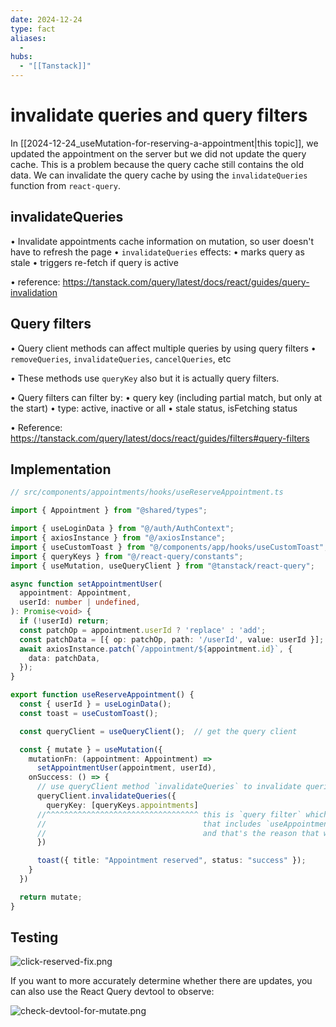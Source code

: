```yaml
---
date: 2024-12-24
type: fact
aliases:
  -
hubs:
  - "[[Tanstack]]"
---
```


# invalidate queries and query filters

In [[2024-12-24_useMutation-for-reserving-a-appointment|this topic]], we updated the appointment on the server but we did not update the query cache. This is a problem because the query cache still contains the old data. We can invalidate the query cache by using the `invalidateQueries` function from `react-query`.


## invalidateQueries

• Invalidate appointments cache information on mutation, so user doesn't have to refresh the page
• `invalidateQueries` effects:
    • marks query as stale
    • triggers re-fetch if query is active

• reference: https://tanstack.com/query/latest/docs/react/guides/query-invalidation


## Query filters

• Query client methods can affect multiple queries by using query filters
    • `removeQueries`, `invalidateQueries`, `cancelQueries`, etc

• These methods use `queryKey` also but it is actually query filters.

• Query filters can filter by:
    • query key (including partial match, but only at the start)
    • type: active, inactive or all
    • stale status, isFetching status

• Reference:
    https://tanstack.com/query/latest/docs/react/guides/filters#query-filters


## Implementation

```ts
// src/components/appointments/hooks/useReserveAppointment.ts

import { Appointment } from "@shared/types";

import { useLoginData } from "@/auth/AuthContext";
import { axiosInstance } from "@/axiosInstance";
import { useCustomToast } from "@/components/app/hooks/useCustomToast";
import { queryKeys } from "@/react-query/constants";
import { useMutation, useQueryClient } from "@tanstack/react-query";

async function setAppointmentUser(
  appointment: Appointment,
  userId: number | undefined,
): Promise<void> {
  if (!userId) return;
  const patchOp = appointment.userId ? 'replace' : 'add';
  const patchData = [{ op: patchOp, path: '/userId', value: userId }];
  await axiosInstance.patch(`/appointment/${appointment.id}`, {
    data: patchData,
  });
}

export function useReserveAppointment() {
  const { userId } = useLoginData();
  const toast = useCustomToast();

  const queryClient = useQueryClient();  // get the query client

  const { mutate } = useMutation({
    mutationFn: (appointment: Appointment) =>
      setAppointmentUser(appointment, userId),
    onSuccess: () => {
      // use queryClient method `invalidateQueries` to invalidate queries
      queryClient.invalidateQueries({
        queryKey: [queryKeys.appointments]
      //^^^^^^^^^^^^^^^^^^^^^^^^^^^^^^^^^^ this is `query filter` which target to all queries starting with `queryKeys.appointments`
      //                                   that includes `useAppointments` and `useUserAppointments` queries, so both will be invalidated
      //                                   and that's the reason that we put queryKeys.appointments to the most associative place in the queryKey array when we built `useUsreAppointments` query
      })

      toast({ title: "Appointment reserved", status: "success" });
    }
  })

  return mutate;
}
```

## Testing

![click-reserved-fix.png](../assets/imgs/click-reserved-fix.png)

If you want to more accurately determine whether there are updates, you can also use the React Query devtool to observe:

![check-devtool-for-mutate.png](../assets/imgs/check-devtool-for-mutate.png)


